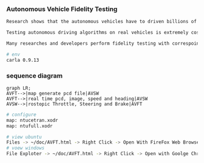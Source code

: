 ### Autonomous Vehicle Fidelity Testing

```bash
Research shows that the autonomous vehicles have to driven billions of miles to demonstrate liabilty. 

Testing autonomous driving algorithms on real vehicles is extremely costly.

Many researches and developers perform fidelity testing with correspoinding sensors and maps.
```

```bash
# env
carla 0.9.13
```

### sequence diagram
```mermaid
graph LR;
AVFT-->|map generate pcd file|AVSW
AVFT-->|real time pcd, image, speed and heading|AVSW
AVSW-->|rostopic Throttle, Steering and Brake|AVFT        
```

```bash
# configure
map: ntucetran.xodr
map: ntufull.xodr
```

```bash
# view ubuntu
Files -> ~/doc/AVFT.html -> Right Click -> Open With FireFox Web Browser
# voew windows
File Exploter -> ~/doc/AVFT.html -> Right Click -> Open with Goolge Chrome
```